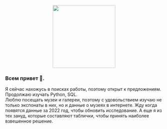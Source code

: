 <div id="header" align="center">
  <img src="https://media.giphy.com/media/LWJ7cKyiWPCnVyuAhT/giphy.gif" width="200"/>
</div>

### Всем привет 👋. 

Я сейчас нахожусь в поисках работы, поэтому открыт к предложениям. 
Продолжаю изучать Python, SQL.  
Люблю посещать музеи и галереи, поэтому с удовольствием изучаю не только экспонаты в них, но и данные о музеях в интернете. Жду когда появятся данные за 2022 год, чтобы обновить исследование. 
А еще я из тех зануд, которые составляют таблички, чтобы принять наиболее взвешенное решение. 
